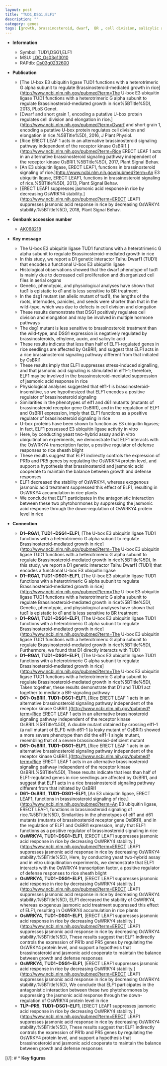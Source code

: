 ```yaml
---
layout: post
title: "TUD1,DSG1,ELF1"
description: ""
category: genes
tags: [growth, brassinosteroid, dwarf,  BR , cell division, salicylic acid, Brassinosteroid, seedlings, jasmonic, jasmonic acid, Brassinosteroid Signaling, Ubiquitin, transcription factor, sheath, defense, defense response, blight]
---
```


* **Information**  
    + Symbol: TUD1,DSG1,ELF1  
    + MSU: [LOC_Os03g13010](http://rice.plantbiology.msu.edu/cgi-bin/ORF_infopage.cgi?orf=LOC_Os03g13010)  
    + RAPdb: [Os03g0232600](http://rapdb.dna.affrc.go.jp/viewer/gbrowse_details/irgsp1?name=Os03g0232600)  

* **Publication**  
    + [The U-box E3 ubiquitin ligase TUD1 functions with a heterotrimeric G alpha subunit to regulate Brassinosteroid-mediated growth in rice](http://www.ncbi.nlm.nih.gov/pubmed?term=The U-box E3 ubiquitin ligase TUD1 functions with a heterotrimeric G alpha subunit to regulate Brassinosteroid-mediated growth in rice%5BTitle%5D), 2013, PLoS Genet.
    + [Dwarf and short grain 1, encoding a putative U-box protein regulates cell division and elongation in rice.](http://www.ncbi.nlm.nih.gov/pubmed?term=Dwarf and short grain 1, encoding a putative U-box protein regulates cell division and elongation in rice.%5BTitle%5D), 2016, J Plant Physiol.
    + [Rice ERECT LEAF 1 acts in an alternative brassinosteroid signaling pathway independent of the receptor kinase OsBRI1.](http://www.ncbi.nlm.nih.gov/pubmed?term=Rice ERECT LEAF 1 acts in an alternative brassinosteroid signaling pathway independent of the receptor kinase OsBRI1.%5BTitle%5D), 2017, Plant Signal Behav.
    + [An E3 ubiquitin ligase, ERECT LEAF1, functions in brassinosteroid signaling of rice.](http://www.ncbi.nlm.nih.gov/pubmed?term=An E3 ubiquitin ligase, ERECT LEAF1, functions in brassinosteroid signaling of rice.%5BTitle%5D), 2013, Plant Signal Behav.
    + [ERECT LEAF1 suppresses jasmonic acid response in rice by decreasing OsWRKY4 stability.](http://www.ncbi.nlm.nih.gov/pubmed?term=ERECT LEAF1 suppresses jasmonic acid response in rice by decreasing OsWRKY4 stability.%5BTitle%5D), 2018, Plant Signal Behav.

* **Genbank accession number**  
    + [AK068218](http://www.ncbi.nlm.nih.gov/nuccore/AK068218)

* **Key message**  
    + The U-box E3 ubiquitin ligase TUD1 functions with a heterotrimeric G alpha subunit to regulate Brassinosteroid-mediated growth in rice
    + In this study, we report a D1 genetic interactor Taihu Dwarf1 (TUD1) that encodes a functional U-box E3 ubiquitin ligase
    + Histological observations showed that the dwarf phenotype of tud1 is mainly due to decreased cell proliferation and disorganized cell files in aerial organs
    + Genetic, phenotypic, and physiological analyses have shown that tud1 is epistatic to d1 and is less sensitive to BR treatment
    + In the dsg1 mutant (an allelic mutant of tud1), the lengths of the roots, internodes, panicles, and seeds were shorter than that in the wild-type, which was due to defects in cell division and elongation
    + These results demonstrate that DSG1 positively regulates cell division and elongation and may be involved in multiple hormone pathways
    + The dsg1 mutant is less sensitive to brassinosteroid treatment than the wild-type, and DSG1 expression is negatively regulated by brassinosteroids, ethylene, auxin, and salicylic acid
    + These results indicate that less than half of ELF1-regulated genes in rice seedlings are affected by OsBRI1, and suggest that ELF1 acts in a rice brassinosteroid signaling pathway different from that initiated by OsBRI1
    + These results imply that ELF1 suppresses stress-induced signalling, and that jasmonic acid signaling is stimulated in elf1-1; therefore, ELF1 may be involved in the brassinosteroid-mediated suppression of jasmonic acid response in rice
    + Physiological analyses suggested that elf1-1 is brassinosteroid-insensitive, so we hypothesized that ELF1 encodes a positive regulator of brassinosteroid signaling
    + Similarities in the phenotypes of elf1 and d61 mutants (mutants of brassinosteroid receptor gene OsBRI1), and in the regulation of ELF1 and OsBRI1 expression, imply that ELF1 functions as a positive regulator of brassinosteroid signaling in rice
    + U-box proteins have been shown to function as E3 ubiquitin ligases; in fact, ELF1 possessed E3 ubiquitin ligase activity in vitro
    + Here, by conducting yeast two-hybrid assay and in vitro ubiquitination experiments, we demonstrate that ELF1 interacts with the OsWRKY4 transcription factor, a positive regulator of defense responses to rice sheath blight
    + These results suggest that ELF1 indirectly controls the expression of PR1b and PR5 genes by regulating the OsWRKY4 protein level, and support a hypothesis that brassinosteroid and jasmonic acid cooperate to maintain the balance between growth and defense responses
    + ELF1 decreased the stability of OsWRKY4, whereas exogenous jasmonic acid treatment suppressed this effect of ELF1, resulting in OsWRKY4 accumulation in rice plants
    + We conclude that ELF1 participates in the antagonistic interaction between these two phytohormones by suppressing the jasmonic acid response through the down-regulation of OsWRKY4 protein level in rice

* **Connection**  
    + __D1~RGA1__, __TUD1~DSG1~ELF1__, [The U-box E3 ubiquitin ligase TUD1 functions with a heterotrimeric G alpha subunit to regulate Brassinosteroid-mediated growth in rice](http://www.ncbi.nlm.nih.gov/pubmed?term=The U-box E3 ubiquitin ligase TUD1 functions with a heterotrimeric G alpha subunit to regulate Brassinosteroid-mediated growth in rice%5BTitle%5D), In this study, we report a D1 genetic interactor Taihu Dwarf1 (TUD1) that encodes a functional U-box E3 ubiquitin ligase
    + __D1~RGA1__, __TUD1~DSG1~ELF1__, [The U-box E3 ubiquitin ligase TUD1 functions with a heterotrimeric G alpha subunit to regulate Brassinosteroid-mediated growth in rice](http://www.ncbi.nlm.nih.gov/pubmed?term=The U-box E3 ubiquitin ligase TUD1 functions with a heterotrimeric G alpha subunit to regulate Brassinosteroid-mediated growth in rice%5BTitle%5D), Genetic, phenotypic, and physiological analyses have shown that tud1 is epistatic to d1 and is less sensitive to BR treatment
    + __D1~RGA1__, __TUD1~DSG1~ELF1__, [The U-box E3 ubiquitin ligase TUD1 functions with a heterotrimeric G alpha subunit to regulate Brassinosteroid-mediated growth in rice](http://www.ncbi.nlm.nih.gov/pubmed?term=The U-box E3 ubiquitin ligase TUD1 functions with a heterotrimeric G alpha subunit to regulate Brassinosteroid-mediated growth in rice%5BTitle%5D), Furthermore, we found that D1 directly interacts with TUD1
    + __D1~RGA1__, __TUD1~DSG1~ELF1__, [The U-box E3 ubiquitin ligase TUD1 functions with a heterotrimeric G alpha subunit to regulate Brassinosteroid-mediated growth in rice](http://www.ncbi.nlm.nih.gov/pubmed?term=The U-box E3 ubiquitin ligase TUD1 functions with a heterotrimeric G alpha subunit to regulate Brassinosteroid-mediated growth in rice%5BTitle%5D), Taken together, these results demonstrate that D1 and TUD1 act together to mediate a BR-signaling pathway
    + __D61~OsBRI1__, __TUD1~DSG1~ELF1__, [Rice ERECT LEAF 1 acts in an alternative brassinosteroid signaling pathway independent of the receptor kinase OsBRI1.](http://www.ncbi.nlm.nih.gov/pubmed?term=Rice ERECT LEAF 1 acts in an alternative brassinosteroid signaling pathway independent of the receptor kinase OsBRI1.%5BTitle%5D),  A double mutant obtained by crossing elf1-1 (a null mutant of ELF1) with d61-1 (a leaky mutant of OsBRI1) showed a more severe phenotype than did the elf1-1 single mutant, resembling that of a severe brassinosteroid-deficient mutant
    + __D61~OsBRI1__, __TUD1~DSG1~ELF1__, [Rice ERECT LEAF 1 acts in an alternative brassinosteroid signaling pathway independent of the receptor kinase OsBRI1.](http://www.ncbi.nlm.nih.gov/pubmed?term=Rice ERECT LEAF 1 acts in an alternative brassinosteroid signaling pathway independent of the receptor kinase OsBRI1.%5BTitle%5D),  These results indicate that less than half of ELF1-regulated genes in rice seedlings are affected by OsBRI1, and suggest that ELF1 acts in a rice brassinosteroid signaling pathway different from that initiated by OsBRI1
    + __D61~OsBRI1__, __TUD1~DSG1~ELF1__, [An E3 ubiquitin ligase, ERECT LEAF1, functions in brassinosteroid signaling of rice.](http://www.ncbi.nlm.nih.gov/pubmed?term=An E3 ubiquitin ligase, ERECT LEAF1, functions in brassinosteroid signaling of rice.%5BTitle%5D),  Similarities in the phenotypes of elf1 and d61 mutants (mutants of brassinosteroid receptor gene OsBRI1), and in the regulation of ELF1 and OsBRI1 expression, imply that ELF1 functions as a positive regulator of brassinosteroid signaling in rice
    + __OsWRKY4__, __TUD1~DSG1~ELF1__, [ERECT LEAF1 suppresses jasmonic acid response in rice by decreasing OsWRKY4 stability.](http://www.ncbi.nlm.nih.gov/pubmed?term=ERECT LEAF1 suppresses jasmonic acid response in rice by decreasing OsWRKY4 stability.%5BTitle%5D),  Here, by conducting yeast two-hybrid assay and in vitro ubiquitination experiments, we demonstrate that ELF1 interacts with the OsWRKY4 transcription factor, a positive regulator of defense responses to rice sheath blight
    + __OsWRKY4__, __TUD1~DSG1~ELF1__, [ERECT LEAF1 suppresses jasmonic acid response in rice by decreasing OsWRKY4 stability.](http://www.ncbi.nlm.nih.gov/pubmed?term=ERECT LEAF1 suppresses jasmonic acid response in rice by decreasing OsWRKY4 stability.%5BTitle%5D),  ELF1 decreased the stability of OsWRKY4, whereas exogenous jasmonic acid treatment suppressed this effect of ELF1, resulting in OsWRKY4 accumulation in rice plants
    + __OsWRKY4__, __TUD1~DSG1~ELF1__, [ERECT LEAF1 suppresses jasmonic acid response in rice by decreasing OsWRKY4 stability.](http://www.ncbi.nlm.nih.gov/pubmed?term=ERECT LEAF1 suppresses jasmonic acid response in rice by decreasing OsWRKY4 stability.%5BTitle%5D),  These results suggest that ELF1 indirectly controls the expression of PR1b and PR5 genes by regulating the OsWRKY4 protein level, and support a hypothesis that brassinosteroid and jasmonic acid cooperate to maintain the balance between growth and defense responses
    + __OsWRKY4__, __TUD1~DSG1~ELF1__, [ERECT LEAF1 suppresses jasmonic acid response in rice by decreasing OsWRKY4 stability.](http://www.ncbi.nlm.nih.gov/pubmed?term=ERECT LEAF1 suppresses jasmonic acid response in rice by decreasing OsWRKY4 stability.%5BTitle%5D),  We conclude that ELF1 participates in the antagonistic interaction between these two phytohormones by suppressing the jasmonic acid response through the down-regulation of OsWRKY4 protein level in rice
    + __TLP~PR5__, __TUD1~DSG1~ELF1__, [ERECT LEAF1 suppresses jasmonic acid response in rice by decreasing OsWRKY4 stability.](http://www.ncbi.nlm.nih.gov/pubmed?term=ERECT LEAF1 suppresses jasmonic acid response in rice by decreasing OsWRKY4 stability.%5BTitle%5D),  These results suggest that ELF1 indirectly controls the expression of PR1b and PR5 genes by regulating the OsWRKY4 protein level, and support a hypothesis that brassinosteroid and jasmonic acid cooperate to maintain the balance between growth and defense responses

[//]: # * **Key figures**  


